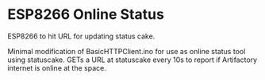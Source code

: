 # ESP8266 Online Status
ESP8266 to hit URL for updating status cake.

Minimal modification of BasicHTTPClient.ino for use as online status tool using statuscake. GETs a URL at statuscake every 10s to report if Artifactory internet is online at the space.


